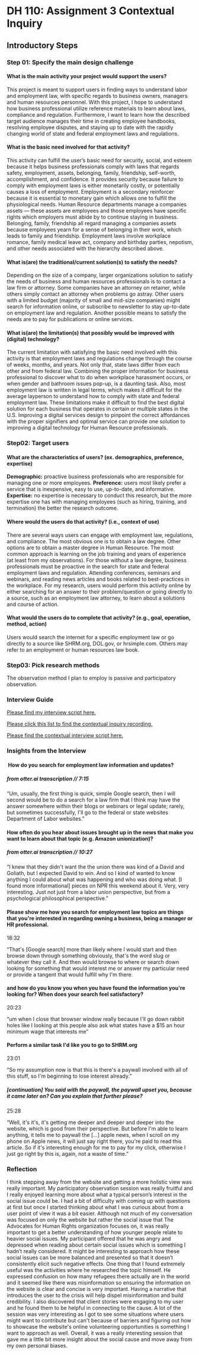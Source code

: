 # DH 110: Assignment 3 Contextual Inquiry 
## Introductory Steps 

### Step 01: Specify the main design challenge

#### What is the main activity your project would support the users?
This project is meant to support users in finding ways to understand labor and employment law, with specific regards to business owners, managers and human resources personnel.  With this project, I hope to understand how business professional utilize reference materials to learn about laws, compliance and regulation.  Furthermore, I want to learn how the described target audience manages their time in creating employee handbooks, resolving employee disputes, and staying up to date with the rapidly changing world of state and federal employment laws and regulations. 
 
#### What is the basic need involved for that activity? 
This activity can fulfill the user’s basic need for security, social, and esteem because it helps business professionals comply with laws that regards safety, employment, assets, belonging, family, friendship, self-worth, accomplishment, and confidence.  It provides security because failure to comply with employment laws is either monetarily costly, or potentially causes a loss of employment.  Employment is a secondary reinforcer because it is essential to monetary gain which allows one to fulfill the physiological needs.  Human Resource departments manage a companies assets — these assets are employees and those employees have specific rights which employers must abide by to continue staying in business.  Belonging, family, friendship all regard managing a companies assets because employees yearn for a sense of belonging in their work, which leads to family and friendship.  Employment laws involve workplace romance, family medical leave act, company and birthday parties, nepotism, and other needs associated with the hierarchy described above.
  
#### What is(are) the traditional/current solution(s) to satisfy the needs?
Depending on the size of a company, larger organizations solution to satisfy the needs of business and human resources professionals is to contact a law firm or attorney.  Some companies have an attorney on retainer, while others simply contact an attorney when problems go astray.  Other users with a limited budget (majority of small and mid-size companies) might search for information online, or subscribe to newsletter to stay up-to-date on employment law and regulation.  Another possible means to satisfy the needs are to pay for publications or online services.


#### What is(are) the limitation(s) that possibly would be improved with (digital) technology?
The current limitation with satisfying the basic need involved with this activity is that employment laws and regulations change through the course of weeks, months, and years.  Not only that, state laws differ from each other and from federal law.  Combining the proper information for business professional to discover what to do when workplace harassment occurs, or when gender and bathroom issues pop-up, is a daunting task.  Also, most employment law is written in legal terms, which makes it difficult for the average layperson to understand how to comply with state and federal employment law.  These limitations make it difficult to find the best digital solution for each business that operates in certain or multiple states in the U.S.  Improving a digital services design to pinpoint the correct affordances with the proper signifiers and optimal service can provide one solution to improving a digital technology for Human Resource professionals.

### Step02: Target users 

#### What are the characteristics of users? (ex. demographics, preference, expertise) 
**Demographic:** proactive business professionals who are responsible for managing one or more employees.
**Preference:** users most likely prefer a service that is inexpensive, easy to use, up-to-date, and informative.   
**Expertise:** no expertise is necessary to conduct this research, but the more expertise one has with managing employees (such as hiring, training, and termination) the better the research outcome.  

#### Where would the users do that activity? (i.e., context of use)
There are several ways users can engage with employment law, regulations, and compliance.  The most obvious one is to obtain a law degree.  Other options are to obtain a master degree in Human Resource.  The most common approach is learning on the job training and years of experience (at least from my observations).  For those without a law degree, business professionals must be proactive in the search for state and federal employment laws and regulation.  Attending conferences, seminars and webinars, and reading news articles and books related to best-practices in the workplace.  For my research, users would perform this activity online by either searching for an answer to their problem/question or going directly to a source, such as an employment law attorney, to learn about a solutions and course of action. 

#### What would the users do to complete that activity? (e.g., goal, operation, method, action)
Users would search the internet for a specific employment law or go directly to a source like SHRM.org, DOL.gov, or hrsimple.com.  Others may refer to an employment or human resources law book.

### Step03: Pick research methods 
The observation method I plan to employ is passive and participatory observation.

### Interview Guide
<a href="https://docs.google.com/document/d/1NRpblkwE5bEmxNI1oIXiO-tKO-Dz5TZ_S6VBnbaXRFA/edit?usp=sharing">Please find my interview script here.</a>

<a href="https://youtu.be/CcUPNteH_Vc">Please click this list to find the contextual inquiry recording.</a>

<a href="https://docs.google.com/document/d/1DuXiLnsPJ3jD6yGnWMUr8f-WfBNOD2Zi1Zk38sHLA3I/edit?usp=sharing">Please find the contextual interview script here.</a>

### Insights from the Interview 

####  How do you search for employment law information and updates?
##### from otter.ai transcription // 7:15

“Um, usually, the first thing is quick, simple Google search, then I will second would be to do a search for a law firm that I think may have the answer somewhere within their blogs or webinars or legal update; rarely, but sometimes successfully, I'll go to the federal or state websites Department of Labor websites.”

#### How often do you hear about issues brought up in the news that make you want to learn about that topic (e.g. Amazon unionization)? 
##### from otter.ai transcription // 10:27 

“I knew that they didn't want the the union there was kind of a David and Goliath, but I expected David to win. And so I kind of wanted to know anything I could about what was happening and who was doing what.  [I found more informational] pieces on NPR this weekend about it. Very, very interesting. Just not just from a labor union perspective, but from a psychological philosophical perspective.”

#### Please show me how you search for employment law topics are things that you're interested in regarding owning a business, being a manager or HR professional. 
18:32

“That's [Google search] more than likely where I would start and then browse down through something obviously, that's the word slug or whatever they call it. And then would browse to where or search down looking for something that would interest me or answer my particular need or provide a tangent that would fulfill why I'm there. 

#### and how do you know you when you have found the information you're looking for?  When does your search feel satisfactory? 
20:23

“um when I close that browser window really because I'll go down rabbit holes like I looking at this people also ask what states have a $15 an hour minimum wage that interests me”

#### Perform a similar task I'd like you to go to SHRM.org
23:01

“So my assumption now is that this is there's a paywall involved with all of this stuff, so I'm beginning to lose interest already.”

##### [continuation] You said with the paywall, the paywall upset you, because it came later on? Can you explain that further please?
25:28 

“Well, it's it's, it's getting me deeper and deeper and deeper into the website, which is good from their perspective. But before I'm able to learn anything, it tells me to paywall the […] apple news, when I scroll on my phone on Apple news, it will just say right there, you're paid to read this article. So if it's interesting enough for me to pay for my click, otherwise I just go right by this is, again, not a waste of time.”

### Reflection 
I think stepping away from the website and getting a more holistic view was really important. My participatory observation session was really fruitful and I really enjoyed learning more about what a typical person’s interest in the social issue could be. I had a bit of difficulty with coming up with questions at first but once I started thinking about what I was curious about from a user point of view it was a bit easier. Although not much of my conversation was focused on only the website but rather the social issue that The Advocates for Human Rights organization focuses on, it was really important to get a better understanding of how younger people relate to heavier social issues. My participant offered that he was angry and depressed when reading about certain social issues which is something I hadn’t really considered. It might be interesting to approach how these social issues can be more balanced and presented so that it doesn’t consistently elicit such negative effects. One thing that I found extremely useful was the activities where he researched the topic himself. He expressed confusion on how many refugees there actually are in the world and it seemed like there was misinformation so ensuring the information on the website is clear and concise is very important. Having a narrative that introduces the user to the crisis will help dispel misinformation and build credibility. I also discovered that client stories were engaging to my user and he found them to be helpful in connecting to the cause. A lot of the session was very interesting as I got to see some situations where users might want to contribute but can't because of barriers and figuring out how to showcase the website's online volunteering opportunities is something I want to approach as well. Overall, it was a really interesting session that gave me a little bit more insight about the social cause and move away from my own personal biases. 
